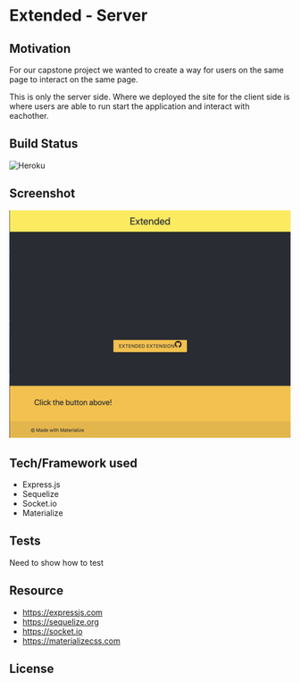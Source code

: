 # Extended - Server

## Motivation

For our capstone project we wanted to create a way for users on the same page to interact on the same page.

This is only the server side. Where we deployed the site for the client side is where users are able to run start the application and interact with eachother.

## Build Status

![Heroku](https://heroku-badge.herokuapp.com/?app=extended-chat)

## Screenshot

![alt text](public/img/site.png?raw=true "Site website")

## Tech/Framework used

- Express.js
- Sequelize
- Socket.io
- Materialize

## Tests

Need to show how to test

## Resource

- https://expressjs.com
- https://sequelize.org
- https://socket.io
- https://materializecss.com

## License
